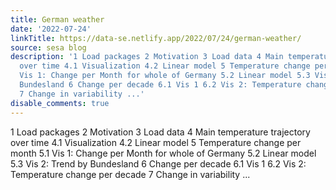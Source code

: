 ```yaml
---
title: German weather
date: '2022-07-24'
linkTitle: https://data-se.netlify.app/2022/07/24/german-weather/
source: sesa blog
description: '1 Load packages 2 Motivation 3 Load data 4 Main temperature trajectory
  over time 4.1 Visualization 4.2 Linear model 5 Temperature change per month 5.1
  Vis 1: Change per Month for whole of Germany 5.2 Linear model 5.3 Vis 2: Trend by
  Bundesland 6 Change per decade 6.1 Vis 1 6.2 Vis 2: Temperature change per decade
  7 Change in variability ...'
disable_comments: true
---
```

1 Load packages 2 Motivation 3 Load data 4 Main temperature trajectory over time 4.1 Visualization 4.2 Linear model 5 Temperature change per month 5.1 Vis 1: Change per Month for whole of Germany 5.2 Linear model 5.3 Vis 2: Trend by Bundesland 6 Change per decade 6.1 Vis 1 6.2 Vis 2: Temperature change per decade 7 Change in variability ...